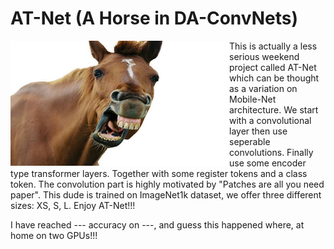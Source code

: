 # AT-Net (A Horse in DA-ConvNets)

<img align="left" width="350" height="200" src="at_net.JPG"> 
This is actually a less serious weekend project called AT-Net which can be thought as a variation on Mobile-Net architecture. We start with a convolutional layer then use seperable convolutions. Finally use some encoder type transformer layers. Together with some register tokens and a class token. The convolution part is highly motivated by "Patches are all you need paper". This dude is trained on ImageNet1k dataset, we offer three different sizes: XS, S, L. 
Enjoy AT-Net!!!



I have reached --- accuracy on ---, and guess this happened where, at home on two GPUs!!!

